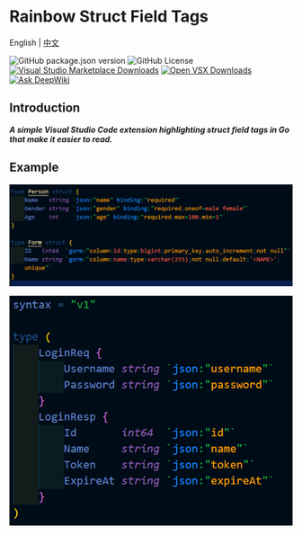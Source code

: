 # Rainbow Struct Field Tags

English | [中文](README.zh.md)

![GitHub package.json version](https://img.shields.io/github/package-json/v/se-dev-pion/rainbow-struct-field-tags?color=11bb1f) ![GitHub License](https://img.shields.io/github/license/se-dev-pion/rainbow-struct-field-tags?color=282661) [![Visual Studio Marketplace Downloads](https://img.shields.io/visual-studio-marketplace/d/se-dev-pion.rainbow-struct-field-tags?label=ms-market+downloads&color=0078d4)](https://marketplace.visualstudio.com/items?itemName=se-dev-pion.rainbow-struct-field-tags) [![Open VSX Downloads](https://img.shields.io/open-vsx/dt/se-dev-pion/rainbow-struct-field-tags?label=open-vsx+downloads&color=c160ef)](https://open-vsx.org/extension/se-dev-pion/rainbow-struct-field-tags) [![Ask DeepWiki](https://deepwiki.com/badge.svg)](https://deepwiki.com/se-dev-pion/rainbow-struct-field-tags)

## Introduction

***A simple Visual Studio Code extension highlighting struct field tags in Go that make it easier to read.***

## Example

![go.png](https://raw.githubusercontent.com/se-dev-pion/rainbow-struct-field-tags/refs/heads/main/images/go.png)

![goctl.png](https://raw.githubusercontent.com/se-dev-pion/rainbow-struct-field-tags/refs/heads/main/images/goctl.png)
